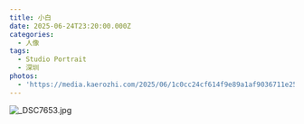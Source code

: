 ```yaml
---
title: 小白
date: 2025-06-24T23:20:00.000Z
categories:
  - 人像
tags:
  - Studio Portrait
  - 深圳
photos:
  - 'https://media.kaerozhi.com/2025/06/1c0cc24cf614f9e89a1af9036711e251.jpg'
---
```


![_DSC7653.jpg](https://media.kaerozhi.com/2025/06/1c0cc24cf614f9e89a1af9036711e251.jpg)
